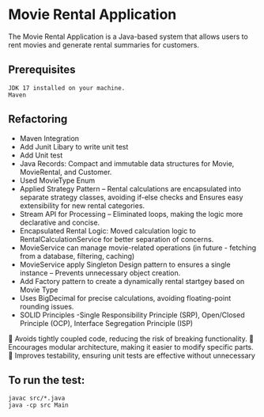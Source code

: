 # Movie Rental Application

The Movie Rental Application is a Java-based system that allows users to rent movies and generate rental summaries for customers. 

## Prerequisites
    JDK 17 installed on your machine.
    Maven

## Refactoring
- Maven Integration
- Add Junit Libary to write unit test
- Add Unit test
- Java Records: Compact and immutable data structures for Movie, MovieRental, and Customer.
- Used MovieType Enum
- Applied Strategy Pattern – Rental calculations are encapsulated into separate strategy classes, avoiding if-else checks and Ensures easy extensibility for new rental categories.
- Stream API for Processing – Eliminated loops, making the logic more declarative and concise.
- Encapsulated Rental Logic: Moved calculation logic to RentalCalculationService for better separation of concerns.
- MovieService can manage movie-related operations (in future - fetching from a database, filtering, caching)
- MovieService apply Singleton Design pattern to ensures a single instance – Prevents unnecessary object creation.
- Add Factory pattern to create a dynamically rental startgey based on Movie Type
- Uses BigDecimal for precise calculations, avoiding floating-point rounding issues.
- SOLID Principles -Single Responsibility Principle (SRP), Open/Closed Principle (OCP), Interface Segregation Principle (ISP) 

🔹 Avoids tightly coupled code, reducing the risk of breaking functionality.
🔹 Encourages modular architecture, making it easier to modify specific parts.
🔹 Improves testability, ensuring unit tests are effective without unnecessary 


## To run the test:

```
javac src/*.java
java -cp src Main
```
